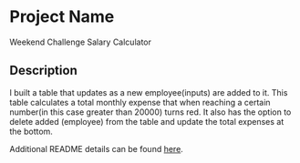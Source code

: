 # Project Name
Weekend Challenge Salary Calculator

## Description

I built a table that updates as a new employee(inputs) are added to it. This table calculates a total monthly expense that when reaching a certain number(in this case greater than 20000) turns red. It also has the option to delete added (employee) from the table and update the total expenses at the bottom.



Additional README details can be found [here](https://github.com/PrimeAcademy/readme-template/blob/master/README.md).
